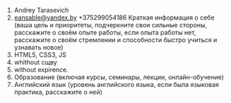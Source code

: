 1. Andrey Tarasevich
2. eansable@yandex.by +375299054186
Краткая информация о себе (ваша цель и приоритеты, подчеркните свои сильные стороны, расскажите о своём опыте работы, если опыта работы нет, расскажите о своём стремлении и способности быстро учиться и узнавать новое)
4. HTML5, CSS3, JS
5. whithout сщву
6. without expirence.
7. Образование (включая курсы, семинары, лекции, онлайн-обучение)
8. Английский язык (уровень английского языка, если была языковая практика, расскажите о ней)
